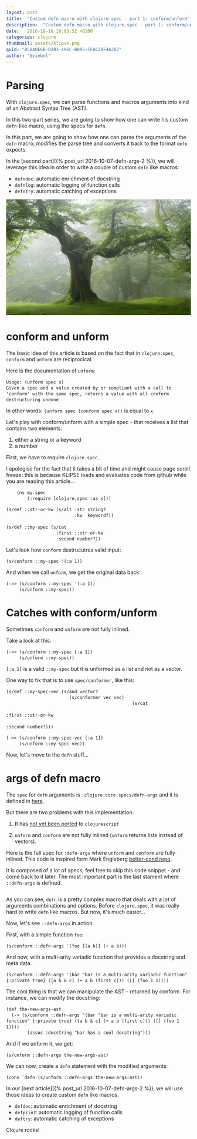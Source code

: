 ```yaml
---
layout: post
title:  "Custom defn macro with clojure.spec - part 1: conform/unform"
description:  "Custom defn macro with clojure.spec - part 1: conform/unform. parsers. ast. abstract syntax tree.  . clojure.spec live tutorial. ast. abstract syntax trees. grammars"
date:   2016-10-10 16:03:52 +0200
categories: clojure
thumbnail: assets/klipse.png
guid: "B58ADE6B-02B1-496C-BB95-CFAC28F4A307"
author: "@viebel"
---
```


# Parsing


With `clojure.spec`, we can parse functions and macros arguments into kind of an Abstract Syntax Tree (AST).

In this two-part series, we are going to show how one can write his custom `defn`-like macro, using the specs for `defn`.


In this part, we are going to show how one can parse the arguments of the `defn` macro, modifies the parse tree and converts it back to the format `defn` expects.

In the [second part]({% post_url 2016-10-07-defn-args-2 %}), we will leverage this idea in order to write a couple of custom `defn` like macros:

- `defndoc`: automatic enrichment of docstring
- `defnlog`: automatic logging of function calls
- `defntry`: automatic catching of exceptions

![Tree](/assets/tree.jpg)

# conform and unform

The basic idea of this article is based on the fact that in `clojure.spec`, `conform` and `unform` are reciprocical.

Here is the documentation of `unform`:

~~~
Usage: (unform spec x)
Given a spec and a value created by or compliant with a call to
'conform' with the same spec, returns a value with all conform
destructuring undone.
~~~

In other words: `(unform spec (conform spec x))` is equal to `x`.


Let's play with conform/unform with a simple spec - that receives a list that contains two elements:

1. either a string or a keyword
2. a number

First, we have to require `clojure.spec`.

I apologise for the fact that it takes a bit of time and might cause page scroll freeze: this is because KLIPSE loads and evaluates code from github while you are reading this article...


~~~klipse
    (ns my.spec
        (:require [clojure.spec :as s]))
~~~


~~~klipse
(s/def ::str-or-kw (s/alt :str string?
                          :kw  keyword?))

(s/def ::my-spec (s/cat
                   :first ::str-or-kw
                   :second number?))
~~~


Let's look how `conform` destrucutres valid input:

~~~klipse
(s/conform ::my-spec '(:a 1))
~~~

And when we call `unform`, we get the original data back:

~~~klipse
(->> (s/conform ::my-spec '(:a 1))
     (s/unform ::my-spec))
~~~

# Catches with conform/unform

Sometimes `conform` and `unform` are not fully inlined.

Take a look at this:

~~~klipse
(->> (s/conform ::my-spec [:a 1])
     (s/unform ::my-spec))
~~~

`[:a 1]` is a valid `::my-spec` but it is unformed as a list and not as a vector.

One way to fix that is to use `spec/conformer`, like this:

~~~klipse
(s/def ::my-spec-vec (s/and vector?
                        (s/conformer vec vec)
                                                (s/cat
                                                                          :first ::str-or-kw
                                                                                                    :second number?)))
~~~


~~~klipse
(->> (s/conform ::my-spec-vec [:a 1])
     (s/unform ::my-spec-vec))
~~~

Now, let's move to the `defn` stuff...

# args of defn macro

The `spec` for `defn` arguments is `:clojure.core.specs/defn-args` and it is defined in [here](https://github.com/clojure/clojure/blob/clojure-1.9.0-alpha13/src/clj/clojure/core/specs.clj#L78-L84). 

But there are two problems with this implementation:

1. It has [not yet been ported](http://dev.clojure.org/jira/browse/CLJS-1813) to `clojurescript`

2. `unform` and `conform` are not fully inlined  (`unform` returns lists instead of vectors).


Here is the full spec for `:defn-args` where `unform` and `conform` are fully inlined. This code is inspired form Mark Engleberg [better-cond repo](https://github.com/Engelberg/better-cond).

It is composed of a lot of specs; feel free to skip this code snippet - and come back to it later. The most important part is the last stament where `::defn-args` is defined.

<pre>
<code class="language-klipse" data-gist-id="viebel/ab64ed95820af42b366889a872dc28ac"></code></pre>

As you can see, `defn` is a pretty complex macro that deals with a lot of arguments combinations and options. Before `clojure.spec`, it was really hard to write `defn` like macros. But now, it's much easier...

Now, let's see `::defn-args` in action.

First, with a simple function `foo`:

~~~klipse
(s/conform ::defn-args '(foo [[a b]] (+ a b)))
~~~


And now, with a multi-arity variadic function that provides a docstring and meta data.

~~~klipse
(s/conform ::defn-args '(bar "bar is a multi-arity variadic function" {:private true} ([a b & c] (+ a b (first c))) ([] (foo 1 1))))
~~~

The cool thing is that we can manipulate the AST - returned by conform. For instance, we can modify the docstring:

~~~klipse
(def the-new-args-ast 
  (-> (s/conform ::defn-args '(bar "bar is a multi-arity variadic function" {:private true} ([a b & c] (+ a b (first c))) ([] (foo 1 1))))
        (assoc :docstring "bar has a cool docstring")))
~~~


And if we unform it, we get: 

~~~klipse
(s/unform ::defn-args the-new-args-ast)
~~~

We can now, create a `defn` statement with the modified arguments:

~~~klipse
(cons `defn (s/unform ::defn-args the-new-args-ast))
~~~


In our [next article]({% post_url 2016-10-07-defn-args-2 %}), we will use those ideas to create custom `defn` like macros.

- `defdoc`: automatic enrichment of docstring
- `defprint`: automatic logging of function calls
- `deftry`: automatic catching of exceptions

Clojure rocks!

